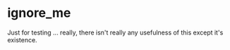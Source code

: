 ignore_me
=========

Just for testing
... really, there isn't really any usefulness of this except it's existence.

